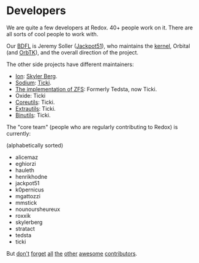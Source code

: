 Developers
==========

We are quite a few developers at Redox. 40+ people work on it. There are all sorts of cool people to work with.

Our [BDFL](https://en.wikipedia.org/wiki/Benevolent_dictator_for_life) is Jeremy Soller ([Jackpot51](https://github.com/jackpot51)), who maintains the [kernel](https://github.com/redox-os/redox), Orbital (and [OrbTK](https://github.com/redox-os/orbtk)), and the overall direction of the project.

The other side projects have different maintainers:

- [Ion](https://github.com/redox-os/ion): [Skyler Berg](https://github.com/skylerberg).
- [Sodium](https://github.com/redox-os/sodium): [Ticki](https://github.com/Ticki).
- [The implementation of ZFS](https://github.com/redox-os/zfs): Formerly Tedsta, now Ticki.
- Oxide: Ticki
- [Coreutils](https://github.com/redox-os/coreutils): Ticki.
- [Extrautils](https://github.com/redox-os/extrautils): Ticki.
- [Binutils](https://github.com/redox-os/binutils): Ticki.

The "core team" (people who are regularly contributing to Redox) is currently:

(alphabetically sorted)

- alicemaz
- eghiorzi
- hauleth
- henrikhodne
- jackpot51
- k0pernicus
- mgattozzi
- mmstick
- nounoursheureux
- roxxik
- skylerberg
- stratact
- tedsta
- ticki

But [don't](https://github.com/redox-os/redox/graphs/contributors) [forget](https://github.com/redox-os/coreutils/graphs/contributors) [all](https://github.com/redox-os/sodium/graphs/contributors) [the](https://github.com/redox-os/ion/graphs/contributors) [other](https://github.com/redox-os/orbtk/graphs/contributors) [awesome](https://github.com/redox-os/orbclient/graphs/contributors) [contributors](https://github.com/redox-os/redox/graphs/contributors).
